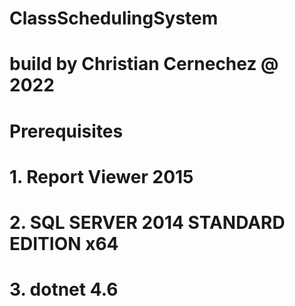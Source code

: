# ClassSchedulingSystem

# build by Christian Cernechez @ 2022


# Prerequisites
# 1. Report Viewer 2015
# 2. SQL SERVER 2014 STANDARD EDITION x64
# 3. dotnet 4.6
